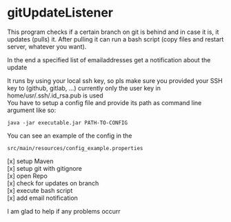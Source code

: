 # gitUpdateListener

This program checks if a certain branch on git is behind and in case it is, it updates (pulls) it. 
After pulling it can run a bash script (copy files and restart server, whatever you want).

In the end a specified list of emailaddresses get a notification about the update

It runs by using your local ssh key, so pls make sure you provided your SSH key to (github, gitlab, ...)
currently only the user key in home/usr/.ssh/.id_rsa.pub is used <br> 
You have to setup a config file and provide its path as command line argument like so:

```
java -jar executable.jar PATH-TO-CONFIG
```

You can see an example of the config in the 

```
src/main/resources/config_example.properties
```

[x] setup Maven <br>
[x] setup git with gitignore <br>
[x] open Repo <br>
[x] check for updates on branch <br>
[x] execute bash script <br>
[x] add email notification <br>


I am glad to help if any problems occurr
